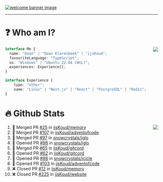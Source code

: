 <h1 align="center" style="display:none;"></h1>

<a href="https://ijskoud.dev/"><img src="https://cdn.ijskoud.dev/files/IIcds5oPKl.png" alt="welcome banner image" /></a>

---

# ❓ Who am I?

<img align="right" src="http://gh-stats.ijskoud.dev/api/top-langs?username=ijsKoud&cache_seconds=1800&layout=compact&hide_border=true&hide_rank=true&show_icons=true&theme=dark&title_color=ffffff&hide_border=true&locale=en" />

```typescript
interface Me {
  name: "Daan" | "Daan Klarenbeek" | "ijsKoud";
  favouriteLanguage: "TypeScript";
  os: "Windows" | "Ubuntu 22.04 (WSL)";
  experiences: Experience[];
}

interface Experience {
    type: "other";
    name: "Linux" | "Next.js" | "React" | "PostgreSQL" | "Redis";
}
```

# 🔥 Github Stats

<img align="right" src="http://gh-stats.ijskoud.dev/api? username=ijsKoud&cache_seconds=1800&hide_border=true&hide_rank=true&show_icons=true&theme=dark&title_color=ffffff&hide_border=true&locale=en">

<!--START_SECTION:activity-->
1. 🎉 Merged PR [#25](https://github.com/ijsKoud/memory/pull/25) in [ijsKoud/memory](https://github.com/ijsKoud/memory)
2. 🎉 Merged PR [#107](https://github.com/ijsKoud/adventofcode/pull/107) in [ijsKoud/adventofcode](https://github.com/ijsKoud/adventofcode)
3. 🎉 Merged PR [#97](https://github.com/snowcrystals/iglo/pull/97) in [snowcrystals/iglo](https://github.com/snowcrystals/iglo)
4. 💪 Opened PR [#98](https://github.com/snowcrystals/iglo/pull/98) in [snowcrystals/iglo](https://github.com/snowcrystals/iglo)
5. 🎉 Merged PR [#65](https://github.com/ijsKoud/gitcord/pull/65) in [ijsKoud/gitcord](https://github.com/ijsKoud/gitcord)
6. 💪 Opened PR [#62](https://github.com/ijsKoud/gitcord/pull/62) in [ijsKoud/gitcord](https://github.com/ijsKoud/gitcord)
7. 💪 Opened PR [#98](https://github.com/snowcrystals/icicle/pull/98) in [snowcrystals/icicle](https://github.com/snowcrystals/icicle)
8. 💪 Opened PR [#103](https://github.com/ijsKoud/adventofcode/pull/103) in [ijsKoud/adventofcode](https://github.com/ijsKoud/adventofcode)
9. ❌ Closed PR [#12](https://github.com/ijsKoud/memory/pull/12) in [ijsKoud/memory](https://github.com/ijsKoud/memory)
10. ❌ Closed PR [#225](https://github.com/ijsKoud/website/pull/225) in [ijsKoud/website](https://github.com/ijsKoud/website)
<!--END_SECTION:activity-->

<h1 align="center" style="display:none;"></h1>
